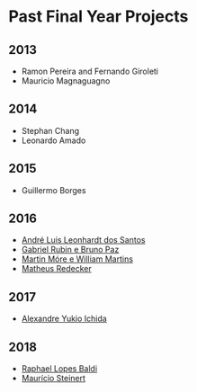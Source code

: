 # Past Final Year Projects

## 2013

- Ramon Pereira and Fernando Giroleti
- Mauricio Magnaguagno

## 2014

- Stephan Chang
- Leonardo Amado

## 2015

- Guillermo Borges

## 2016

- [André Luis Leonhardt dos Santos](posters/AndreLeonhardt_poster.pdf)
- [Gabriel Rubin e Bruno Paz](posters/GabrielBruno_poster.pdf)
- [Martin Móre e William Martins](posters/MartinWilliam_poster.pdf)
- [Matheus Redecker](posters/MatheusRedecker_poster.pdf)

## 2017

- [Alexandre Yukio Ichida](posters/AlexandreIchida_poster.pdf)

## 2018

- [Raphael Lopes Baldi](posters/RaphaelBaldi_poster.pdf)
- [Maurício Steinert](posters/MauricioSteinert_poster.pdf)